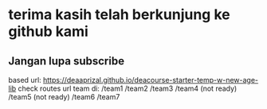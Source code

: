 <h1>terima kasih telah berkunjung ke github kami</h1>
<H2>Jangan lupa subscribe</h2>

based url: https://deaaprizal.github.io/deacourse-starter-temp-w-new-age-lib
check routes url team di: 
/team1
/team2
/team3
/team4 (not ready)
/team5 (not ready)
/team6
/team7
